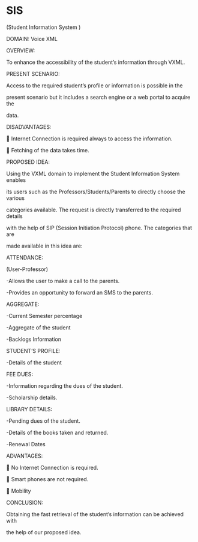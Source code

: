# SIS

(Student Information System )

DOMAIN: Voice XML

OVERVIEW:

To enhance the accessibility of the student’s information through VXML.

PRESENT SCENARIO:

Access to the required student’s profile or information is possible in the

present scenario but it includes a search engine or a web portal to acquire the

data.

DISADVANTAGES:

 Internet Connection is required always to access the information.

 Fetching of the data takes time.

PROPOSED IDEA:

Using the VXML domain to implement the Student Information System enables

its users such as the Professors/Students/Parents to directly choose the various

categories available. The request is directly transferred to the required details

with the help of SIP (Session Initiation Protocol) phone. The categories that are

made available in this idea are:

ATTENDANCE:

(User-Professor)

-Allows the user to make a call to the parents.

-Provides an opportunity to forward an SMS to the parents.

AGGREGATE:

-Current Semester percentage

-Aggregate of the student

-Backlogs Information

STUDENT’S PROFILE:

-Details of the student

FEE DUES:

-Information regarding the dues of the student.

-Scholarship details.

LIBRARY DETAILS:

-Pending dues of the student.

-Details of the books taken and returned.

-Renewal Dates

ADVANTAGES:

 No Internet Connection is required.

 Smart phones are not required.

 Mobility

CONCLUSION:

Obtaining the fast retrieval of the student’s information can be achieved with

the help of our proposed idea.
